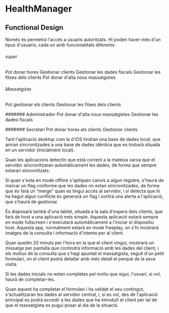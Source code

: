 # HealthManager

## Functional Design

Només és permetrà l'accés a usuaris autoritzats.
Hi poden haver més d'un tipus d'usuaris, cada un amb funcionalitats diferents:

###### super

Pot donar hores
Gestionar clients
Gestionar les dades fiscals
Gestionar les fitxes dels clients
Pot donar d'alta nous massatgistes

###### Massatgista
Pot gestionar els clients
Gestionar les fitxes dels clients

####### Administrador
Pot donar d'alta nous massatgistes
Gestionar les dades fiscals

####### Secretari
Pot donar hores als clients
Gestionar clients

Tant l'aplicació desktop com la d'iOS tindran una base de dades local, que aniran sincronitzades a una base de dades idèntica que es trobarà situada en un servidor (inicialment local).

Quan les aplicacions detectin que està corrent a la mateixa xarxa que el servidor sincronitzaran automàticament les dades, de forma que sempre estaran sincronitzats.

Si quan s'esta en mode offline s'apliquen canvis a algun registre, s'haurà de marcar un flag conforme que les dades no estan sincronitzades, de forma que és farà un “merge” quan es tingui accés al servidor, i si detecta que hi ha hagut algun conflicte és generarà un flag i sortirà una alerta a l'aplicació, que s'haurà de gestionar.

És disposarà també d'una tablet, situada a la sala d'espera dels clients, que farà de host a una aplicació més simple.
Aquesta aplicació estarà sempre en mode fullscreen i s'executarà automàticament a l'iniciar el dispositiu host.
Aquesta app, normalment estarà en mode freeplay, on s'hi mostrarà imatges de la consulta i informació d'interès per al client.

Quan quedin 20 minuts per l'hora en la que el client vingui, mostrarà un missatge per pantalla que contindrà informació amb les dades del client, i els motius de la consulta que s'hagi apuntat el massatgista, seguit d'un petit formulari, on el client podrà detallar amb més detall el perquè de la seva visita. 

Si les dades inicials no estan completes pel motiu que sigui, l'usuari, si vol, haurà de completar-les.

Quan aquest ha completat el formulari i ha validat el seu contingut, s'actualitzaran les dades al servidor central, i, si es vol, des de l'aplicació principal es podrà accedir a les dades que ha introduït el client per tal de que el massatgista es pugui posar al dia de la situació.

